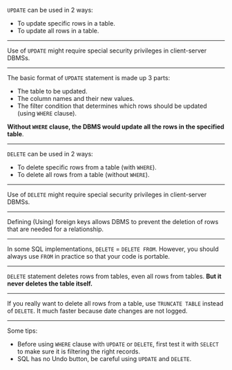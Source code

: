 `UPDATE` can be used in 2 ways:
* To update specific rows in a table.
* To update all rows in a table.

---

Use of `UPDATE` might require special security privileges in client-server DBMSs.

---

The basic format of `UPDATE` statement is made up 3 parts:
* The table to be updated.
* The column names and their new values.
* The filter condition that determines which rows should be updated (using `WHERE` clause).

**Without `WHERE` clause, the DBMS would update all the rows in the specified table**.

---

`DELETE` can be used in 2 ways:
* To delete specific rows from a table (with `WHERE`).
* To delete all rows from a table (without `WHERE`).

---

Use of `DELETE` might require special security privileges in client-server DBMSs.

---

Defining (Using) foreign keys allows DBMS to prevent the deletion of rows that are needed for a relationship.

---

In some SQL implementations, `DELETE` = `DELETE FROM`. However, you should always use `FROM` in practice so that your code is portable.

---

`DELETE` statement deletes rows from tables, even all rows from tables. **But it never deletes the table itself.**

---

If you really want to delete all rows from a table, use `TRUNCATE TABLE` instead of `DELETE`. It much faster because date changes are not logged.

---

Some tips:
* Before using `WHERE` clause with `UPDATE` or `DELETE`, first test it with `SELECT` to make sure it is filtering the right records.
* SQL has no Undo button, be careful using `UPDATE` and `DELETE`.
